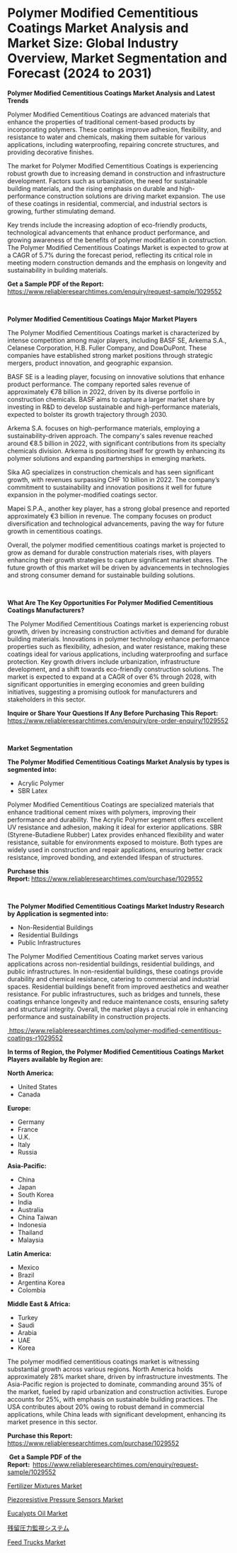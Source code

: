 <p><h1>Polymer Modified Cementitious Coatings Market Analysis and Market Size: Global Industry Overview, Market Segmentation and Forecast (2024 to 2031)</h1></p><p><strong>Polymer Modified Cementitious Coatings Market Analysis and Latest Trends</strong></p>
<p><p>Polymer Modified Cementitious Coatings are advanced materials that enhance the properties of traditional cement-based products by incorporating polymers. These coatings improve adhesion, flexibility, and resistance to water and chemicals, making them suitable for various applications, including waterproofing, repairing concrete structures, and providing decorative finishes. </p><p>The market for Polymer Modified Cementitious Coatings is experiencing robust growth due to increasing demand in construction and infrastructure development. Factors such as urbanization, the need for sustainable building materials, and the rising emphasis on durable and high-performance construction solutions are driving market expansion. The use of these coatings in residential, commercial, and industrial sectors is growing, further stimulating demand.</p><p>Key trends include the increasing adoption of eco-friendly products, technological advancements that enhance product performance, and growing awareness of the benefits of polymer modification in construction. The Polymer Modified Cementitious Coatings Market is expected to grow at a CAGR of 5.7% during the forecast period, reflecting its critical role in meeting modern construction demands and the emphasis on longevity and sustainability in building materials.</p></p>
<p><strong>Get a Sample PDF of the Report:&nbsp;</strong> <a href="https://www.reliableresearchtimes.com/enquiry/request-sample/1029552">https://www.reliableresearchtimes.com/enquiry/request-sample/1029552</a></p>
<p>&nbsp;</p>
<p><strong>Polymer Modified Cementitious Coatings Major Market Players</strong></p>
<p><p>The Polymer Modified Cementitious Coatings market is characterized by intense competition among major players, including BASF SE, Arkema S.A., Celanese Corporation, H.B. Fuller Company, and DowDuPont. These companies have established strong market positions through strategic mergers, product innovation, and geographic expansion.</p><p>BASF SE is a leading player, focusing on innovative solutions that enhance product performance. The company reported sales revenue of approximately €78 billion in 2022, driven by its diverse portfolio in construction chemicals. BASF aims to capture a larger market share by investing in R&D to develop sustainable and high-performance materials, expected to bolster its growth trajectory through 2030.</p><p>Arkema S.A. focuses on high-performance materials, employing a sustainability-driven approach. The company's sales revenue reached around €8.5 billion in 2022, with significant contributions from its specialty chemicals division. Arkema is positioning itself for growth by enhancing its polymer solutions and expanding partnerships in emerging markets.</p><p>Sika AG specializes in construction chemicals and has seen significant growth, with revenues surpassing CHF 10 billion in 2022. The company’s commitment to sustainability and innovation positions it well for future expansion in the polymer-modified coatings sector.</p><p>Mapei S.P.A., another key player, has a strong global presence and reported approximately €3 billion in revenue. The company focuses on product diversification and technological advancements, paving the way for future growth in cementitious coatings.</p><p>Overall, the polymer modified cementitious coatings market is projected to grow as demand for durable construction materials rises, with players enhancing their growth strategies to capture significant market shares. The future growth of this market will be driven by advancements in technologies and strong consumer demand for sustainable building solutions.</p></p>
<p>&nbsp;</p>
<p><strong>What Are The Key Opportunities For Polymer Modified Cementitious Coatings Manufacturers?</strong></p>
<p><p>The Polymer Modified Cementitious Coatings market is experiencing robust growth, driven by increasing construction activities and demand for durable building materials. Innovations in polymer technology enhance performance properties such as flexibility, adhesion, and water resistance, making these coatings ideal for various applications, including waterproofing and surface protection. Key growth drivers include urbanization, infrastructure development, and a shift towards eco-friendly construction solutions. The market is expected to expand at a CAGR of over 6% through 2028, with significant opportunities in emerging economies and green building initiatives, suggesting a promising outlook for manufacturers and stakeholders in this sector.</p></p>
<p><strong>Inquire or Share Your Questions If Any Before Purchasing This Report:</strong> <a href="https://www.reliableresearchtimes.com/enquiry/pre-order-enquiry/1029552">https://www.reliableresearchtimes.com/enquiry/pre-order-enquiry/1029552</a></p>
<p>&nbsp;</p>
<p><strong>Market Segmentation</strong></p>
<p><strong>The Polymer Modified Cementitious Coatings Market Analysis by types is segmented into:</strong></p>
<p><ul><li>Acrylic Polymer</li><li>SBR Latex</li></ul></p>
<p><p>Polymer Modified Cementitious Coatings are specialized materials that enhance traditional cement mixes with polymers, improving their performance and durability. The Acrylic Polymer segment offers excellent UV resistance and adhesion, making it ideal for exterior applications. SBR (Styrene-Butadiene Rubber) Latex provides enhanced flexibility and water resistance, suitable for environments exposed to moisture. Both types are widely used in construction and repair applications, ensuring better crack resistance, improved bonding, and extended lifespan of structures.</p></p>
<p><strong>Purchase this Report:&nbsp;</strong><a href="https://www.reliableresearchtimes.com/purchase/1029552">https://www.reliableresearchtimes.com/purchase/1029552</a></p>
<p>&nbsp;</p>
<p><strong>The Polymer Modified Cementitious Coatings Market Industry Research by Application is segmented into:</strong></p>
<p><ul><li>Non-Residential Buildings</li><li>Residential Buildings</li><li>Public Infrastructures</li></ul></p>
<p><p>The Polymer Modified Cementitious Coating market serves various applications across non-residential buildings, residential buildings, and public infrastructures. In non-residential buildings, these coatings provide durability and chemical resistance, catering to commercial and industrial spaces. Residential buildings benefit from improved aesthetics and weather resistance. For public infrastructures, such as bridges and tunnels, these coatings enhance longevity and reduce maintenance costs, ensuring safety and structural integrity. Overall, the market plays a crucial role in enhancing performance and sustainability in construction projects.</p></p>
<p><a href="https://www.reliableresearchtimes.com/polymer-modified-cementitious-coatings-r1029552">&nbsp;https://www.reliableresearchtimes.com/polymer-modified-cementitious-coatings-r1029552</a></p>
<p><strong>In terms of Region, the Polymer Modified Cementitious Coatings Market Players available by Region are:</strong></p>
<p>
    <p> <strong> North America: </strong>
        <ul>
            <li>United States</li>
            <li>Canada</li>
        </ul>
        </p> 
    <p> <strong> Europe: </strong>
        <ul>
            <li>Germany</li>
            <li>France</li>
            <li>U.K.</li>
            <li>Italy</li>
            <li>Russia</li>
        </ul>
        </p> 
    <p> <strong> Asia-Pacific: </strong>
        <ul>
            <li>China</li>
            <li>Japan</li>
            <li>South Korea</li>
            <li>India</li>
            <li>Australia</li>
            <li>China Taiwan</li>
            <li>Indonesia</li>
            <li>Thailand</li>
            <li>Malaysia</li>
        </ul>
        </p> 
    <p> <strong> Latin America: </strong>
        <ul>
            <li>Mexico</li>
            <li>Brazil</li>
            <li>Argentina Korea</li>
            <li>Colombia</li>
        </ul>
        </p> 
    <p> <strong> Middle East & Africa: </strong>
        <ul>
            <li>Turkey</li>
            <li>Saudi</li>
            <li>Arabia</li>
            <li>UAE</li>
            <li>Korea</li>
        </ul>
    </p>
    </p>
<p><p>The polymer modified cementitious coatings market is witnessing substantial growth across various regions. North America holds approximately 28% market share, driven by infrastructure investments. The Asia-Pacific region is projected to dominate, commanding around 35% of the market, fueled by rapid urbanization and construction activities. Europe accounts for 25%, with emphasis on sustainable building practices. The USA contributes about 20% owing to robust demand in commercial applications, while China leads with significant development, enhancing its market presence in this sector.</p></p>
<p><strong>Purchase this Report: </strong><a href="https://www.reliableresearchtimes.com/purchase/1029552">https://www.reliableresearchtimes.com/purchase/1029552</a></p>
<p>&nbsp;<strong>Get a Sample PDF of the Report:&nbsp;&nbsp;</strong><a href="https://www.reliableresearchtimes.com/enquiry/request-sample/1029552">https://www.reliableresearchtimes.com/enquiry/request-sample/1029552</a></p>
<p><strong></strong></p>
<p><p><a href="https://issuu.com/reportprime-2/docs/fertilizer-mixtures-market-size-203_34d1c9f68f56e1">Fertilizer Mixtures Market</a></p><p><a href="https://github.com/globismark/Market-Research-Report-List-5/blob/main/piezoresistive-pressure-sensors-market.md">Piezoresistive Pressure Sensors Market</a></p><p><a href="https://medium.com/@vaniquavaughn8/what-is-eucalypts-oil-market-fa85bc618389">Eucalypts Oil Market</a></p><p><a href="https://medium.com/@jackybrekke_41148/%E6%AE%8B%E7%95%99%E5%9C%A7%E5%8A%9B%E7%9B%A3%E8%A6%96%E3%82%B7%E3%82%B9%E3%83%86%E3%83%A0%E5%B8%82%E5%A0%B4%E3%81%AE%E5%8B%95%E5%90%91%E3%81%A8%E5%B8%82%E5%A0%B4%E6%88%90%E9%95%B7%E3%81%AE%E5%B1%95%E6%9C%9B-2024%E5%B9%B4-2031%E5%B9%B4-cc0fdeed6c02">残留圧力監視システム</a></p><p><a href="https://www.linkedin.com/pulse/driving-factors-behind-feed-trucks-market-trends-applications-7cslf?trackingId=9bNIMFv6SuGDX73e8xrn8A%3D%3D">Feed Trucks Market</a></p></p>